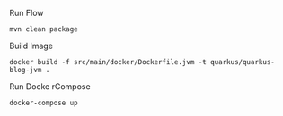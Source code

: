 Run Flow


```shell script
mvn clean package
```
Build Image
```shell script
docker build -f src/main/docker/Dockerfile.jvm -t quarkus/quarkus-blog-jvm .
```
Run Docke rCompose
```shell script
docker-compose up 
```